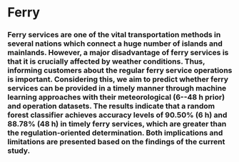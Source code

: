 # Ferry

### Ferry services are one of the vital transportation methods in several nations which connect a huge number of islands and mainlands. However, a major disadvantage of ferry services is that it is crucially affected by weather conditions. Thus, informing customers about the regular ferry service operations is important. Considering this, we aim to predict whether ferry services can be provided in a timely manner through machine learning approaches with their meteorological (6--48 h prior) and operation datasets. The results indicate that a random forest classifier achieves accuracy levels of 90.50% (6 h) and 88.78% (48 h) in timely ferry services, which are greater than the regulation-oriented determination. Both implications and limitations are presented based on the findings of the current study.
